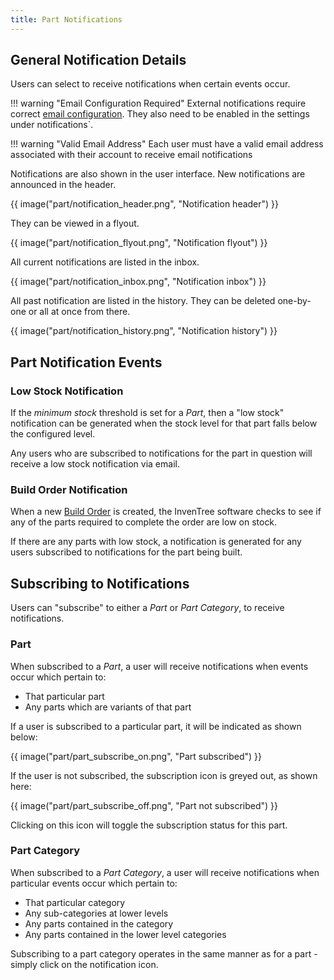 ```yaml
---
title: Part Notifications
---
```


## General Notification Details

Users can select to receive notifications when certain events occur.

!!! warning "Email Configuration Required"
    External notifications require correct [email configuration](../start/config.md#email-settings). They also need to be enabled in the settings under notifications`.

!!! warning "Valid Email Address"
    Each user must have a valid email address associated with their account to receive email notifications

Notifications are also shown in the user interface. New notifications are announced in the header.

{{ image("part/notification_header.png", "Notification header") }}

They can be viewed in a flyout.

{{ image("part/notification_flyout.png", "Notification flyout") }}

All current notifications are listed in the inbox.

{{ image("part/notification_inbox.png", "Notification inbox") }}

All past notification are listed in the history. They can be deleted one-by-one or all at once from there.

{{ image("part/notification_history.png", "Notification history") }}

## Part Notification Events

### Low Stock Notification

If the *minimum stock* threshold is set for a *Part*, then a "low stock" notification can be generated when the stock level for that part falls below the configured level.

Any users who are subscribed to notifications for the part in question will receive a low stock notification via email.

### Build Order Notification

When a new [Build Order](../manufacturing/build.md) is created, the InvenTree software checks to see if any of the parts required to complete the order are low on stock.

If there are any parts with low stock, a notification is generated for any users subscribed to notifications for the part being built.

## Subscribing to Notifications

Users can "subscribe" to either a *Part* or *Part Category*, to receive notifications.

### Part

When subscribed to a *Part*, a user will receive notifications when events occur which pertain to:

- That particular part
- Any parts which are variants of that part

If a user is subscribed to a particular part, it will be indicated as shown below:

{{ image("part/part_subscribe_on.png", "Part subscribed") }}

If the user is not subscribed, the subscription icon is greyed out, as shown here:

{{ image("part/part_subscribe_off.png", "Part not subscribed") }}

Clicking on this icon will toggle the subscription status for this part.

### Part Category

When subscribed to a *Part Category*, a user will receive notifications when particular events occur which pertain to:

- That particular category
- Any sub-categories at lower levels
- Any parts contained in the category
- Any parts contained in the lower level categories

Subscribing to a part category operates in the same manner as for a part - simply click on the notification icon.

